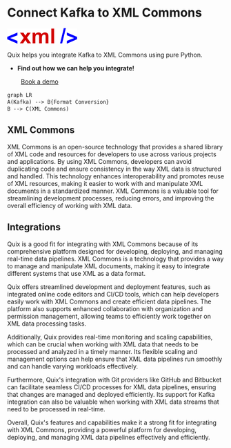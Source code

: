 # Connect Kafka to XML Commons

![](./images/logo_1.jpg)

Quix helps you integrate Kafka to XML Commons using pure Python.

<div class="grid cards blog-grid-card" markdown>

- __Find out how we can help you integrate!__

    <a class="md-button md-button--primary" href="https://share.hsforms.com/1iW0TmZzKQMChk0lxd_tGiw4yjw2?__hstc=175542013.2303933fbd746c0ac86d9ccbe9bc9100.1728383268831.1729603416735.1729620918855.31&__hssc=175542013.1.1729620918855&__hsfp=2132701734" target="_blank" style="margin:.5rem;">Book a demo</a>

</div>

```mermaid
graph LR
A(Kafka) --> B{Format Conversion}
B --> C(XML Commons)
```

## XML Commons

XML Commons is an open-source technology that provides a shared library of XML code and resources for developers to use across various projects and applications. By using XML Commons, developers can avoid duplicating code and ensure consistency in the way XML data is structured and handled. This technology enhances interoperability and promotes reuse of XML resources, making it easier to work with and manipulate XML documents in a standardized manner. XML Commons is a valuable tool for streamlining development processes, reducing errors, and improving the overall efficiency of working with XML data.

## Integrations

Quix is a good fit for integrating with XML Commons because of its comprehensive platform designed for developing, deploying, and managing real-time data pipelines. XML Commons is a technology that provides a way to manage and manipulate XML documents, making it easy to integrate different systems that use XML as a data format.

Quix offers streamlined development and deployment features, such as integrated online code editors and CI/CD tools, which can help developers easily work with XML Commons and create efficient data pipelines. The platform also supports enhanced collaboration with organization and permission management, allowing teams to efficiently work together on XML data processing tasks.

Additionally, Quix provides real-time monitoring and scaling capabilities, which can be crucial when working with XML data that needs to be processed and analyzed in a timely manner. Its flexible scaling and management options can help ensure that XML data pipelines run smoothly and can handle varying workloads effectively.

Furthermore, Quix's integration with Git providers like GitHub and Bitbucket can facilitate seamless CI/CD processes for XML data pipelines, ensuring that changes are managed and deployed efficiently. Its support for Kafka integration can also be valuable when working with XML data streams that need to be processed in real-time.

Overall, Quix's features and capabilities make it a strong fit for integrating with XML Commons, providing a powerful platform for developing, deploying, and managing XML data pipelines effectively and efficiently.

